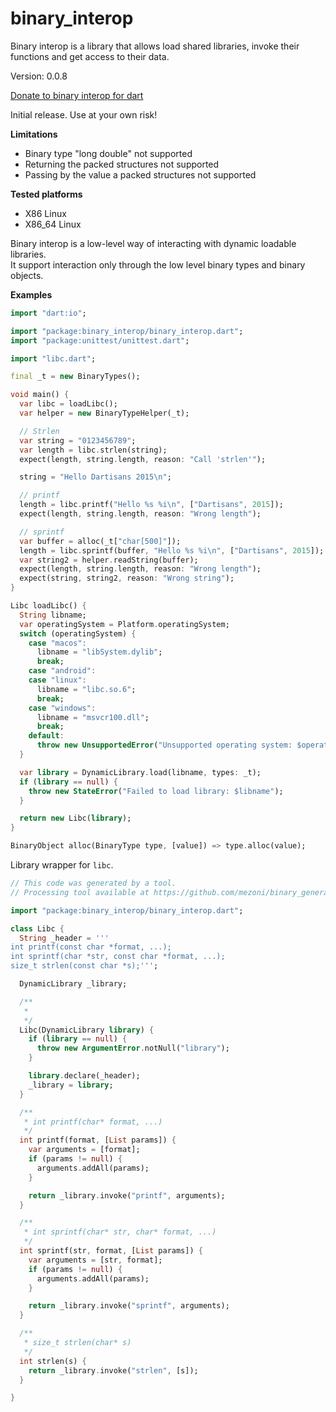 binary_interop
=====

Binary interop is a library that allows load shared libraries, invoke their functions and get access to their data.

Version: 0.0.8

[Donate to binary interop for dart](https://www.paypal.com/cgi-bin/webscr?cmd=_donations&business=binary.dart@gmail.com&item_name=binary.interop.for.dart&currency_code=USD)

Initial release. Use at your own risk!

**Limitations**

- Binary type "long double" not supported
- Returning the packed structures not supported
- Passing by the value a packed structures not supported

**Tested platforms**

- X86 Linux
- X86_64 Linux

Binary interop is a low-level way of interacting with dynamic loadable libraries.  
It support interaction only through the low level binary types and binary objects.

**Examples**

```dart
import "dart:io";

import "package:binary_interop/binary_interop.dart";
import "package:unittest/unittest.dart";

import "libc.dart";

final _t = new BinaryTypes();

void main() {
  var libc = loadLibc();
  var helper = new BinaryTypeHelper(_t);

  // Strlen
  var string = "0123456789";
  var length = libc.strlen(string);
  expect(length, string.length, reason: "Call 'strlen'");

  string = "Hello Dartisans 2015\n";

  // printf
  length = libc.printf("Hello %s %i\n", ["Dartisans", 2015]);
  expect(length, string.length, reason: "Wrong length");

  // sprintf
  var buffer = alloc(_t["char[500]"]);
  length = libc.sprintf(buffer, "Hello %s %i\n", ["Dartisans", 2015]);
  var string2 = helper.readString(buffer);
  expect(length, string.length, reason: "Wrong length");
  expect(string, string2, reason: "Wrong string");
}

Libc loadLibc() {
  String libname;
  var operatingSystem = Platform.operatingSystem;
  switch (operatingSystem) {
    case "macos":
      libname = "libSystem.dylib";
      break;
    case "android":
    case "linux":
      libname = "libc.so.6";
      break;
    case "windows":
      libname = "msvcr100.dll";
      break;
    default:
      throw new UnsupportedError("Unsupported operating system: $operatingSystem");
  }

  var library = DynamicLibrary.load(libname, types: _t);
  if (library == null) {
    throw new StateError("Failed to load library: $libname");
  }

  return new Libc(library);
}

BinaryObject alloc(BinaryType type, [value]) => type.alloc(value);

```

Library wrapper for `libc`.

```dart
// This code was generated by a tool.
// Processing tool available at https://github.com/mezoni/binary_generator

import "package:binary_interop/binary_interop.dart";

class Libc {
  String _header = '''
int printf(const char *format, ...);
int sprintf(char *str, const char *format, ...);
size_t strlen(const char *s);''';

  DynamicLibrary _library;

  /**
   *
   */
  Libc(DynamicLibrary library) {
    if (library == null) {
      throw new ArgumentError.notNull("library");
    }

    library.declare(_header);
    _library = library;
  }

  /**
   * int printf(char* format, ...)
   */
  int printf(format, [List params]) {
    var arguments = [format];
    if (params != null) {
      arguments.addAll(params);
    }

    return _library.invoke("printf", arguments);
  }

  /**
   * int sprintf(char* str, char* format, ...)
   */
  int sprintf(str, format, [List params]) {
    var arguments = [str, format];
    if (params != null) {
      arguments.addAll(params);
    }

    return _library.invoke("sprintf", arguments);
  }

  /**
   * size_t strlen(char* s)
   */
  int strlen(s) {
    return _library.invoke("strlen", [s]);
  }

}


```
